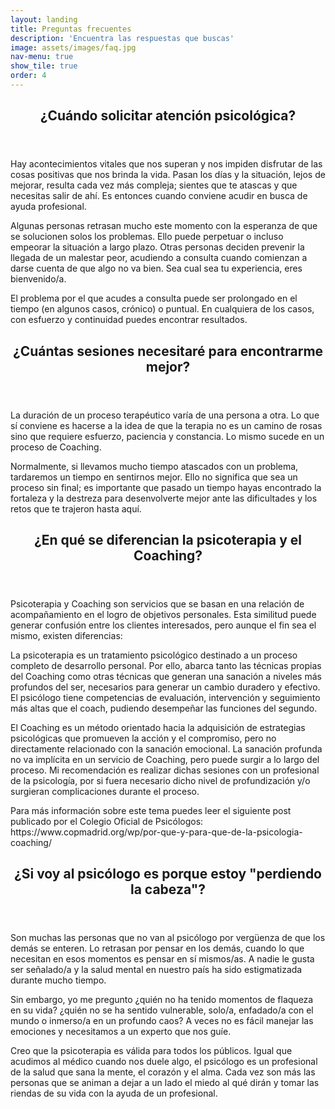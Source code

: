 ```yaml
---
layout: landing
title: Preguntas frecuentes
description: 'Encuentra las respuestas que buscas'
image: assets/images/faq.jpg
nav-menu: true
show_tile: true
order: 4
---
```


<!-- Main -->
<div id="main">

<!-- One -->
<section id="one">
	<div class="inner">
		<header class="major">
			<h2>¿Cuándo solicitar atención psicológica?</h2>
		</header>
		<p>Hay acontecimientos vitales que nos superan y nos impiden disfrutar de las cosas positivas que nos brinda la vida. Pasan los días y la situación, lejos de mejorar, resulta cada vez más compleja; sientes que te atascas y que necesitas salir de ahí. Es entonces cuando conviene acudir en busca de ayuda profesional.</p><p>Algunas personas retrasan mucho este momento con la esperanza de que se solucionen solos los problemas. Ello puede perpetuar o incluso empeorar la situación a largo plazo. Otras personas deciden prevenir la llegada de un malestar peor, acudiendo a consulta cuando comienzan a darse cuenta de que algo no va bien. Sea cual sea tu experiencia, eres bienvenido/a.</p><p>El problema por el que acudes a consulta puede ser prolongado en el tiempo (en algunos casos, crónico) o puntual. En cualquiera de los casos, con esfuerzo y continuidad puedes encontrar resultados.</p>
		<header class="major">
			<h2>¿Cuántas sesiones necesitaré para encontrarme mejor?</h2>
		</header>
		<p>La duración de un proceso terapéutico varía de una persona a otra. Lo que sí conviene es hacerse a la idea de que la terapia no es un camino de rosas sino que requiere esfuerzo, paciencia y constancia. Lo mismo sucede en un proceso de Coaching.</p><p>Normalmente, si llevamos mucho tiempo atascados con un problema, tardaremos un tiempo en sentirnos mejor. Ello no significa que sea un proceso sin final; es importante que pasado un tiempo hayas encontrado la fortaleza y la destreza para desenvolverte mejor ante las dificultades y los retos que te trajeron hasta aquí.</p>
		<header class="major">
			<h2>¿En qué se diferencian la psicoterapia y el Coaching?</h2>
		</header>
		<p>Psicoterapia y Coaching son servicios que se basan en una relación de acompañamiento en el logro de objetivos personales. Esta similitud puede generar confusión entre los clientes interesados, pero aunque el fin sea el mismo, existen diferencias:</p>
		<p>La psicoterapia es un tratamiento psicológico destinado a un proceso completo de desarrollo personal. Por ello, abarca tanto las técnicas propias del Coaching como otras técnicas que generan una sanación a niveles más profundos del ser, necesarios para generar un cambio duradero y efectivo. El psicólogo tiene competencias de evaluación, intervención y seguimiento más altas que el coach, pudiendo desempeñar las funciones del segundo.</p>
		<p>El Coaching es un método orientado hacia la adquisición  de estrategias psicológicas que promueven la acción y el compromiso, pero no directamente relacionado con la sanación emocional. La sanación profunda no va implícita en un servicio de Coaching, pero puede surgir a lo largo del proceso. Mi recomendación es realizar dichas sesiones con un profesional de la psicología, por si fuera necesario dicho nivel de profundización y/o surgieran complicaciones durante el proceso. </p>
		<p>Para más información sobre este tema puedes leer el siguiente post publicado por el Colegio Oficial de Psicólogos: https://www.copmadrid.org/wp/por-que-y-para-que-de-la-psicologia-coaching/</p>
		<header class="major">
			<h2>¿Si voy al psicólogo es porque  estoy "perdiendo la cabeza"?</h2>
		</header>
		<p>Son muchas las personas que no van al psicólogo por vergüenza de que los demás se enteren. Lo retrasan por pensar en los demás, cuando lo que necesitan en esos momentos es pensar en sí mismos/as. A nadie le gusta ser señalado/a y la salud mental en nuestro país ha sido estigmatizada durante mucho tiempo.</p>
		<p>Sin embargo, yo me pregunto ¿quién no ha tenido momentos de flaqueza en su vida? ¿quién no se ha sentido vulnerable, solo/a, enfadado/a con el mundo o inmerso/a en un profundo caos? A veces no es fácil manejar las emociones y necesitamos a un experto que nos guíe.</p>
		<p>Creo que la psicoterapia es válida para todos los públicos. Igual que acudimos al médico cuando nos duele algo, el psicólogo es un profesional de la salud que sana la mente, el corazón y el alma. Cada vez son más las personas  que se animan a dejar a un lado el miedo al qué dirán y tomar las riendas de su vida con la ayuda de un profesional.</p>
	</div>
</section>
</div>
